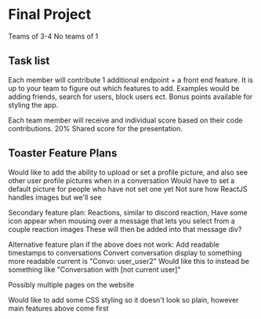 # Final Project
Teams of 3-4 
No teams of 1

## Task list
Each member will contribute 1 additional endpoint + a front end feature. It is up to your team to figure out which features to add. Examples would be adding friends, search for users, block users ect. Bonus points available for styling the app.

Each team member will receive and individual score based on their code contributions. 20% Shared score for the presentation. 

## Toaster Feature Plans
Would like to add the ability to upload or set a profile picture, and also see other user profile pictures when in a conversation
Would have to set a default picture for people who have not set one yet
Not sure how ReactJS handles images but we'll see

Secondary feature plan:
Reactions, similar to discord reaction,
Have some icon appear when mousing over a message that lets you select from a couple reaction images
These will then be added into that message div?

Alternative feature plan if the above does not work:
Add readable timestamps to conversations
Convert conversation display to something more readable current is "Convo: user_user2"
Would like this to instead be something like "Conversation with [not current user]"

Possibly multiple pages on the website

Would like to add some CSS styling so it doesn't look so plain, however main features above come first
